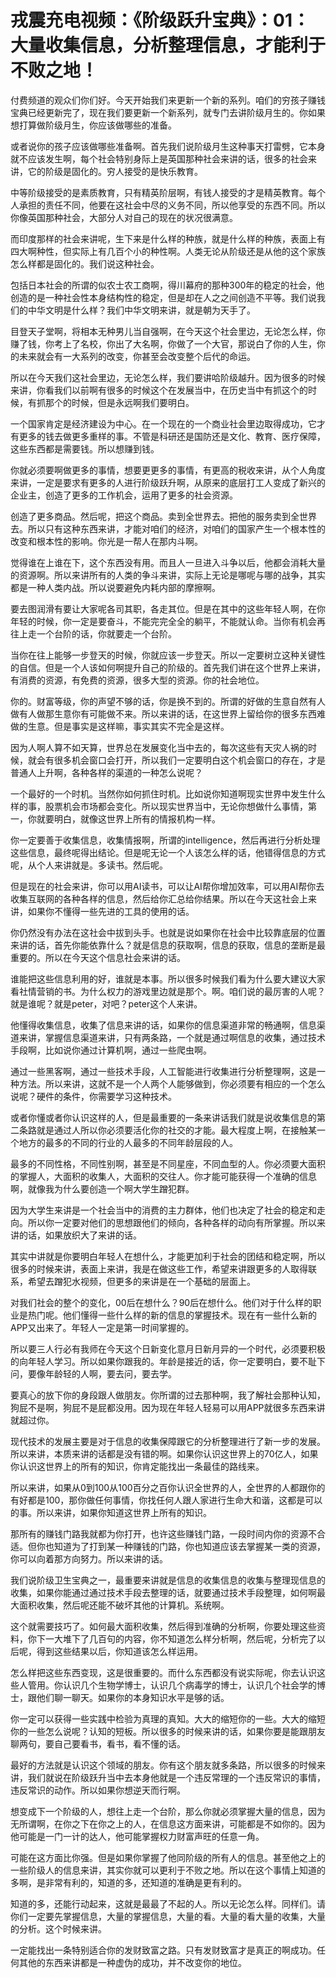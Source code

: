 # 戎震充电视频：《阶级跃升宝典》：01：大量收集信息，分析整理信息，才能利于不败之地！

付费频道的观众们你们好。今天开始我们来更新一个新的系列。咱们的穷孩子赚钱宝典已经更新完了，现在我们要更新一个新系列，就专门去讲阶级月生的。你如果想打算做阶级月生，你应该做哪些的准备。

或者说你的孩子应该做哪些准备啊。首先我们说阶级月生这种事天打雷劈，它本身就不应该发生啊，每个社会特别身际上是英国那种社会来讲的话，很多的社会来讲，它的阶级是固化的。穷人接受的是快乐教育。

中等阶级接受的是素质教育，只有精英阶层啊，有钱人接受的才是精英教育。每个人承担的责任不同，他要在这社会中尽的义务不同，所以他享受的东西不同。所以你像英国那种社会，大部分人对自己的现在的状况很满意。

而印度那样的社会来讲呢，生下来是什么样的种族，就是什么样的种族，表面上有四大啊种性，但实际上有几百个小的种性啊。人类无论从阶级还是从他的这个家族怎么样都是固化的。我们说这种社会。

包括日本社会的所谓的似农士农工商啊，得川幕府的那种300年的稳定的社会，他创造的是一种社会性本身结构性的稳定，但是却在人之之间创造不平等。我们说我们的中华文明是什么样？我们中华文明来讲，就是朝为天手了。

目登天子堂啊，将相本无种男儿当自强啊，在今天这个社会里边，无论怎么样，你赚了钱，你考上了名校，你出了大名啊，你做了一个大官，那说白了你的人生，你的未来就会有一大系列的改变，你甚至会改变整个后代的命运。

所以在今天我们这社会里边，无论怎么样，我们要讲哈阶级越升。因为很多的时候来讲，你看我们以前啊有很多的时候这个在发展当中，在历史当中有抓这个的时候，有抓那个的时候，但是永远啊我们要明白。

一个国家肯定是经济建设为中心。在一个现在的一个商业社会里边取得成功，它才有更多的钱去做更多重样的事。不管是科研还是国防还是文化、教育、医疗保障，这些东西都是需要钱。所以想赚到钱。

你就必须要啊做更多的事情，想要更更多的事情，有更高的税收来讲，从个人角度来讲，一定是要求有更多的人进行阶级跃升啊，从原来的底层打工人变成了新兴的企业主，创造了更多的工作机会，运用了更多的社会资源。

创造了更多商品。然后呢，把这个商品。卖到全世界去。把他的服务卖到全世界去。所以只有这种东西来讲，才能对咱们的经济，对咱们的国家产生一个根本性的改变和根本性的影响。你光是一帮人在那内斗啊。

觉得谁在上谁在下，这个东西没有用。而且人一旦进入斗争以后，他都会消耗大量的资源啊。所以来讲所有的人类的争斗来讲，实际上无论是哪呢与哪的战争，其实都是一种人类内战。所以说要避免内耗内部的摩擦啊。

要去图润滑有要让大家呢各司其职，各走其位。但是在其中的这些年轻人啊，在你年轻的时候，你一定是要奋斗，不能完完全全的躺平，不能就认命。当你有机会再往上走一个台阶的话，你就要走一个台阶。

当你在往上能够一步登天的时候，你就应该一步登天。所以一定要树立这种关键性的自信。但是一个人该如何啊提升自己的阶级的。首先我们讲在这个世界上来讲，有消费的资源，有免费的资源，很多大型的资源。你的社会地位。

你的。财富等级，你的声望不够的话，你是换不到的。所谓的好做的生意自然有人做有人做那生意你有可能做不来。所以来讲的话，在这世界上留给你的很多东西难做的生意。但是事实是这样嘛，事实其实不完全是这样。

因为人啊人算不如天算，世界总在发展变化当中去的，每次这些有天灾人祸的时候，就会有很多机会窗口会打开，所以我们一定要明白这个机会窗口的存在，才是普通人上升啊，各种各样的渠道的一种怎么说呢？

一个最好的一个时机。当然你如何抓住时机。比如说你知道啊现实世界中发生什么样的事，股票机会市场都会变化。所以现实世界当中，无论你想做什么事情，第一，你就要明白，就像这世界上所有的情报机构一样。

你一定要善于收集信息，收集情报啊，所谓的intelligence，然后再进行分析处理这些信息，最终呢得出结论。但是呢无论一个人该怎么样的话，他错得信息的方式呢，从个人来讲就是。多读书。然后呢。

但是现在的社会来讲，你可以用AI读书，可以让AI帮你增加效率，可以用AI帮你去收集互联网的各种各样的信息，然后给你汇总给你结果。所以在今天这社会上来讲，如果你不懂得一些先进的工具的使用的话。

你仍然没有办法在这社会中拔到头手。也就是说如果你在社会中比较靠底层的位置来讲的话，首先你能依靠什么？就是信息的获取啊，信息的获取，信息的垄断是最重要的。所以在今天这个信息社会来讲的话。

谁能把这些信息利用的好，谁就是本事。所以很多时候我们看为什么要大建议大家看社情营销的书。为什么权力的游戏里边就是那个。啊。咱们说的最厉害的人呢？就是谁呢？就是peter，对吧？peter这个人来讲。

他懂得收集信息，收集了信息来讲的话，如果你的信息渠道非常的畅通啊，信息渠道来讲，掌握信息渠道来讲，只有两条路，一个就是通过啊信息的收集，通过技术手段啊，比如说你通过计算机啊，通过一些爬虫啊。

通过一些黑客啊，通过一些技术手段，人工智能进行收集进行分析整理啊，这是一种方法。所以来讲，这就不是一个人两个人能够做到，你必须要有相应的一个怎么说呢？硬件的条件，你需要学习这种技术。

或者你懂或者你认识这样的人，但是最重要的一条来讲话我们就是说收集信息的第二条路就是通过人所以你必须要活化你的社交的才能。最大程度上啊，在接触某一个地方的最多的不同的行业的人最多的不同年龄层段的人。

最多的不同性格，不同性别啊，甚至是不同星座，不同血型的人。你必须要大面积的掌握人，大面积的收集人，大面积的交往人。你才能可能获得一个准确的信息啊，就像我为什么要创造一个啊大学生蹭犯群。

因为大学生来讲是一个社会当中的消费的主力群体，他们也决定了社会的稳定和走向。所以你一定要对他们的思想跟他们的倾向，各种各样的动向有所掌握。所以来讲的话，如果放织大了来讲的话。

其实中讲就是你要明白年轻人在想什么，才能更加利于社会的团结和稳定啊，所以很多的时候来讲，表面上来讲，我是在做这些工作，希望来讲跟更多的人取得联系，希望去蹭犯水视频，但更多的来讲是在一个基础的层面上。

对我们社会的整个的变化，00后在想什么？90后在想什么。他们对于什么样的职业是热门呢。他们懂得一些什么样的新的信息的掌握技术。现在有一些什么新的APP又出来了。年轻人一定是第一时间掌握的。

所以要三人行必有我师在今天这个日新变化意月日新月异的一个时代，必须要积极的向年轻人学习。所以如果你跟我的。年龄是接近的话，你一定要明白，要不耻下问，要像年龄轻的人啊，要去问，要去学。

要真心的放下你的身段跟人做朋友。你所谓的过去那种啊，我了解社会那种认知，狗屁不是啊，狗屁不是屁都没用。因为现在年轻人轻易可以用APP就很多东西来讲就超过你。

现代技术的发展主要是对于信息的收集保障跟它的分析整理进行了新一步的发展。所以来讲，本质来讲的话都是没有错的啊。如果你认识这世界上的70亿人，如果你认识这世界上的所有的知识，你肯定能找出一条最佳的路线来。

所以来讲，如果从0到100从100百分之百你认识全世界的人，全世界的人都跟你的有好都是100，那你做任何事情，你找任何人跟人家进行生命大和谐，这都是可以的事。所以来讲，如果你知道这世界上所有的知识。

那所有的赚钱门路我就都为你打开，也许这些赚钱门路，一段时间内你的资源不合适。但你也知道为了打到某一种赚钱的门路，你也知道应该去掌握某一类的资源，你可以向着那方向努力。所以来讲的话。

我们说阶级卫生宝典之一，最重要来讲就是信息的收集信息的收集与整理现信息的收集，如果你能通过通过技术手段去整理的话，就要通过技术手段整理，如何啊最大面积收集，然后呢还能不破坏其他的计算机。系统啊。

这个就需要技巧了。如何最大面积收集，然后得到准确的分析啊，你要处理这些资料，你下一大堆下了几百句的内容，你不知道怎么样分析啊，然后呢，分析完了以后呢，得到这些结果以后，你知道该怎么样运用。

怎么样把这些东西变现，这是很重要的。而什么东西都没有说实际呢，你去认识这些人管用。你认识几个生物学博士，认识几个病毒学的博士，认识几个社会学的博士，跟他们聊一聊天。如果你的本身知识水平是够的话。

你一定可以获得一些实践中检验为真理的真知。大大的缩短你的一些。大大的缩短你的一些怎么说呢？认知的短板。所以很多的时候来讲的话，如果你要是能跟朋友聊两句，要自己要看书，看书，看不懂的话。

最好的方法就是认识这个领域的朋友。你有这个朋友就多条路，所以很多的时候来讲，我们就说在阶级跃升当中去本身他就是一个违反常理的一个违反常识的事情，违反常识的动作。所以如果你想逆天而行啊。

想变成下一个阶级的人，想往上走一个台阶，那么你就必须掌握大量的信息，因为无所谓啊，在你之下在你之上的人，在信息这方面来讲，可能都是不如你的。因为他可能是一门一计的达人，他可能掌握权力财富声旺的任意一角。

可能在这方面比你强。但是如果你掌握了他同阶级的所有人的信息。甚至他之上的一些阶级人的信息来讲，其实你就可以更利于不败之地。所以在这个事情上知道的多啊，是非常有利的，知道的多，还知道的准确是更有利的。

知道的多，还能行动起来，这就是最最了不起的人。所以无论怎么样。同样们。请你们一定要先掌握信息，大量的掌握信息，大量的看。大量的看大量的收集，大量的分析。这个时候来讲。

一定能找出一条特别适合你的发财致富之路。只有发财致富才是真正的啊成功。任何其他的东西来讲都是一种虚伪的成功，并不改变你的地位。

